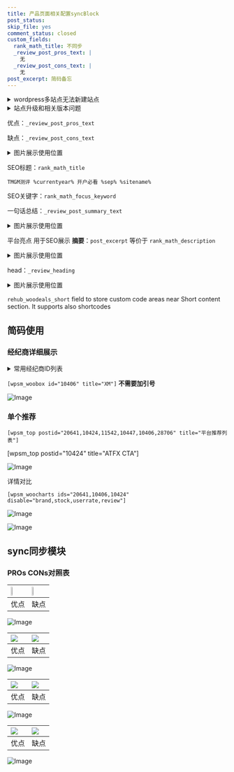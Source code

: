 ```yaml
---
title: 产品页面相关配置syncBlock
post_status: 
skip_file: yes
comment_status: closed
custom_fields:
  rank_math_title: 不同步
  _review_post_pros_text: |
    无
  _review_post_cons_text: |
    无
post_excerpt: 简码备忘
---
```

<details><summary>wordpress多站点无法新建站点</summary>

<li>和报错需要清理cookies一样的原因</li>
<li>wp-config.php里面<code>define( 'SUBDOMAIN_INSTALL', false );//子域名安装</code></li>
<li>新建子站点是用<code>define( 'SUBDOMAIN_INSTALL', true);//子域名安装</code> 完成以后，改成<code>false</code></li>
</details>

<details><summary>站点升级和相关版本问题</summary>

<p>wordpress：5.9.9
woocommerce：7.5.1
出现问题的地方：主题选项里面>><strong>Product layout >>compact style</strong></p>
<p>如何出现没有用过的字段 导致无法保存。先导出配置 然后进行修改，后面再次恢复即可。</p>
<p>出现部分字段无法显示时，需要返回默认布局后，对产品进行保存就好了。</p>
<p></p>
</details>

优点：`_review_post_pros_text`

缺点：`_review_post_cons_text`

<details><summary>图片展示使用位置</summary>

<img src="https://prod-files-secure.s3.us-west-2.amazonaws.com/39ed1227-6d7d-4570-be36-9ccd4a2c4241/f51d3d83-55d4-4bdf-9604-f37ec77ab556/Untitled.png?X-Amz-Algorithm=AWS4-HMAC-SHA256&X-Amz-Content-Sha256=UNSIGNED-PAYLOAD&X-Amz-Credential=ASIAZI2LB466TGS2KZKE%2F20250614%2Fus-west-2%2Fs3%2Faws4_request&X-Amz-Date=20250614T225526Z&X-Amz-Expires=3600&X-Amz-Security-Token=IQoJb3JpZ2luX2VjEE4aCXVzLXdlc3QtMiJHMEUCIEBSEkvl2Rt8hCoeKyoXwPykSYc47A%2Ba7sTJlyqIKUaXAiEA3isEgQvCCU9S84PNpGXR%2B%2B5bcRlTvZEJ6wesdzr0HQkq%2FwMINxAAGgw2Mzc0MjMxODM4MDUiDKjeP17xvFw6uVxSmSrcAzarfDIgncOFpHedmv5NoDIIoWVaWjjaxVyzgOVc%2Fe%2BWc4oXemEekDWAs%2FnlUoENexEZ%2FWEk4%2BOzLP4B4Oe98LLDOzJgZzZoblsjURc%2BTgaNQW%2ByrD%2FJB7Fl743tRSpcJlDRZdUpgY2202GglXiTddDZxSRnavHrKcIO9%2Bhcxxt6cRAdD%2FTTW4SD8q5KsfEa021bzp6mBi6asz07dWclJC8DA75yKZrNuU9vJpmz2z3ajoG%2BKohbNw3%2BCjXggHyo0CTW6uk3m7YQq3KFwMdNZBNMJabMPLO7YXkWPMPDBxNN%2BmsLO6qY%2FQ%2FBldaOwXhfvT3Hzg32m023OVC%2Blq9GdXWTh1ueG7pFoXcD5uHwCWAqDNzCTIyLUwgSBXQFclXMvlyhS6xPrLyd9jU%2FLsZcoWOhSvMBbC8yT5UdvFzQnGDxLdvvn22fEjngqDaIi5KY798PQlg3Ex%2F67WtMSK%2FPLOEpql7x9PSScOe5P7fqKsDKAJCo5HYxfO4373F0mOlY4y%2BLkhR6oXYkhbrP5KDDZ13LGcxXulu67qafqR1BxM1X2uZbbkvEaXq%2F2X87FFJceS31IsPLF2UDn9Nqy46bXaX33EcXU5fxdysQC2xlQ4U6M3hYsS8X68ayrD9WMPnat8IGOqUBTQs6AlXXbcjS1mi7tezlyaa0I2XmPGvjnHDe2tu9COK4ZC8eroL6nzOQ5KjTbHNPrYmN0lYfiQcwjm7MZZfFN%2FJgbHoPcqDmyejwFGXn4oz%2FSOAumeGcyAc%2FDYitq%2F7%2BCcst7c6g3UfqCTvzJzMhViHszFaavDqjBSovOQ517mK5SgPv8%2Bf64vNFGf7CS8%2B2jK90yD9pzbl4Uc%2BF5qqLwjDQNMnc&X-Amz-Signature=a08fae28de7bddaf0f5421018ea6d0d3ef856123015f4ad64f19c3b2cb56c313&X-Amz-SignedHeaders=host&x-amz-checksum-mode=ENABLED&x-id=GetObject" alt="Image">
</details>

SEO标题：`rank_math_title`

`TMGM测评 %currentyear% 开户必看 %sep% %sitename%`

SEO关键字：`rank_math_focus_keyword`

一句话总结：`_review_post_summary_text`

<details><summary>图片展示使用位置</summary>

<img src="https://prod-files-secure.s3.us-west-2.amazonaws.com/39ed1227-6d7d-4570-be36-9ccd4a2c4241/4b96a922-296c-4f4e-8630-d1c870cbce01/Untitled.png?X-Amz-Algorithm=AWS4-HMAC-SHA256&X-Amz-Content-Sha256=UNSIGNED-PAYLOAD&X-Amz-Credential=ASIAZI2LB466QGOHTU2L%2F20250614%2Fus-west-2%2Fs3%2Faws4_request&X-Amz-Date=20250614T225527Z&X-Amz-Expires=3600&X-Amz-Security-Token=IQoJb3JpZ2luX2VjEE4aCXVzLXdlc3QtMiJIMEYCIQC48fUe9SaIg45rEbdt0gGldxk9%2BGeWhSia44cM9VaKWAIhAK%2BDzupNUtiNC6FSQm4mHNH%2Fd%2F7WA7uovn3t3a5OdLpBKv8DCDcQABoMNjM3NDIzMTgzODA1IgwDp5peS4QqmBmrgEUq3APWMkVXcVX569rnRGrAAHbuH8lookNWLezNqu0XNHcsH3Jc%2FNuG0ymw2bvBPRgbLXDO2KTPHkLuNEWFny1ejkYj1nkqb2xeVpOUT2cn8QSHluc8ZFCnmASeNPSaux8te%2BkEESq3LIJVshwt2ziOrWWQcWgO8Q5L0jSaj8BWlOkERcs%2Bh80RFRxiM4sfcjARyhYILbTJok5SteL092Rc1XEcUTFO7wALLyv%2BP5FrfXaaczPrj0HzKRfe5vT%2FkxSpHplf2hKc7Vy65wmpwu3c9J%2BdXD5Whlqfos2qhcvcdYVQ29qDNsV3DeEN1SMWZJjauGvCcl8%2BFyNAluqNgTAU%2B43rsIsW021YPSjEZgIXO9EbI3K2W%2BUU8eHc3%2FBRzJAmVkerqgfs49rSwg9XvFEIZ7wWlwL3%2Fq1Hp1yJztPiY209RWQmGNVNADc9ORNQooECx8kLZqKgzfM6NJZQpfIu3PhKnF135BNL5YPSKTzkv3VQYMau3HkIeDu9Smq6%2BNtePZ4e6HPO0Ggf0qM8yyDEAdS%2BgX7PbKUrg2NdR1qA2K5sg19vsnjDWjiguh%2FL7Il84D1uTiwzElRgeStG72Jm73VYv5PhCuEG%2FnIAb5hC2QCFc52mjfREA566bU8FVDDG2rfCBjqkAeUsrv0kf2xRkxWoy4kCJ4GNHziJ4tV%2BJYbRU0vuhRlxzrkecjfh%2F4qNmQJlr3r%2BCdGlUHkhKTaYvp2axKWI8qtdE4p9AWtTbVbFyiKxJLlPviYm5H5qS5eF1l81x7wDXONP64rVFmhFv59sheImWUuZQkUKemdAJiHI3wUkSF1QG4PnHAPRn6hFqbXJsogenGNIc8Kg64YW%2FYU7qYA0rCWbymvK&X-Amz-Signature=a4e244a6765dc855543c182540332cbcbd5861bac22b4622f70b3760ddc0d539&X-Amz-SignedHeaders=host&x-amz-checksum-mode=ENABLED&x-id=GetObject" alt="Image">
</details>

平台亮点 用于SEO展示 **摘要**：`post_excerpt`  等价于 `rank_math_description`

<details><summary>图片展示使用位置</summary>

<img src="https://prod-files-secure.s3.us-west-2.amazonaws.com/39ed1227-6d7d-4570-be36-9ccd4a2c4241/1ee11f63-b60a-4dfe-a7a7-d58ff23b5d88/Untitled.png?X-Amz-Algorithm=AWS4-HMAC-SHA256&X-Amz-Content-Sha256=UNSIGNED-PAYLOAD&X-Amz-Credential=ASIAZI2LB466WP66L6ME%2F20250614%2Fus-west-2%2Fs3%2Faws4_request&X-Amz-Date=20250614T225527Z&X-Amz-Expires=3600&X-Amz-Security-Token=IQoJb3JpZ2luX2VjEE4aCXVzLXdlc3QtMiJHMEUCIAlewhrs6cZvwa9DHHA6ntK0YylLD33yWwchsNXCMh1EAiEA3qep%2BMn8rK5z6r7k9gdoydFaOoGj2XMzOpnxVp6nVMAq%2FwMINxAAGgw2Mzc0MjMxODM4MDUiDDc6grKf0XTMw7zuCSrcA28oh820RCEHot3EUiWGDmhEVBbhYRudgUrlulcmZ0EgfprskDONY3pohpJLXAg4DnVeErOd5nZYXA4E8jHmLfzYmG%2Bp1CKMUIH3XZCvEjGMR9nb3X92ENQjsjyJverWNXx3txiKORpCcdZASvQRJTtVCTJ6tTIunITe0PG%2BXwBGUuHDSIFhACCLVJiY%2FOhfxJnL4caVlOFdTb7UT73VzRgXz%2BYEyoiDUpAWUFBwjLK62FM7czNIPrd3dY8OfxhABLtntd891LBEPjqVvlpFpRIkkf41u%2BIEnq74GzWSqzjwcsOutX8Ofp5ah38MOmvN0q5duswCJG0hQC7y1WF5%2BireDQllYpa43vw3RUEvfuPQlPkC0VT%2FSqqxSUzei7%2F7XVm0rxQmVg8jiQ%2BzlsA8m2KAgbc4tUGTfkWBXUm001Lixk3uap6QmBFybEVsxKHR9cQ6O7JUWjLpng3ZPhZFQ6vPSPGWR2z8JLIyP4sp4pZ8%2BuGnGX9UiiCMuR59v8lmaStkjGz%2BQmNfAEIWM4bf1BAU%2B4wmTWk%2FKcx3%2F3Dj3PHfuEuRSZT92iSlUa3dXV9lnaGEr5JCxTPZLXwXbg72xiBA%2FeET3CdYBgPn%2FjtKCyj%2Ba2eHUIXO4wqRLmzZMMrat8IGOqUBLykJD%2Bf6Cl8PHMUotJSfoVQpE3c0zPd5ivei030xbrcg%2BVot8zuMYAGLMZrcch3x2T3GVTTUGu7qankhrfUCmuYxyZQtdJSwDeJJWJL1GsZkw8gSifYBn7TUOndp2F09J0fFnceG%2FFM0oTThiR3%2FGRwToTpuvAaS7TuQHXWsGPlx5D2qorBWqWEoH2YYoRM3vZSBd9hnrOzirgHv7JGoVxyZDNB0&X-Amz-Signature=e2f0411b1257b8f805bf78eb7a263cab0a048a043fdb3ee39047ae53173f7496&X-Amz-SignedHeaders=host&x-amz-checksum-mode=ENABLED&x-id=GetObject" alt="Image">
<img src="https://prod-files-secure.s3.us-west-2.amazonaws.com/39ed1227-6d7d-4570-be36-9ccd4a2c4241/ad4118b5-78d8-4fbe-801e-3b29b5d99c01/Untitled.png?X-Amz-Algorithm=AWS4-HMAC-SHA256&X-Amz-Content-Sha256=UNSIGNED-PAYLOAD&X-Amz-Credential=ASIAZI2LB466WP66L6ME%2F20250614%2Fus-west-2%2Fs3%2Faws4_request&X-Amz-Date=20250614T225527Z&X-Amz-Expires=3600&X-Amz-Security-Token=IQoJb3JpZ2luX2VjEE4aCXVzLXdlc3QtMiJHMEUCIAlewhrs6cZvwa9DHHA6ntK0YylLD33yWwchsNXCMh1EAiEA3qep%2BMn8rK5z6r7k9gdoydFaOoGj2XMzOpnxVp6nVMAq%2FwMINxAAGgw2Mzc0MjMxODM4MDUiDDc6grKf0XTMw7zuCSrcA28oh820RCEHot3EUiWGDmhEVBbhYRudgUrlulcmZ0EgfprskDONY3pohpJLXAg4DnVeErOd5nZYXA4E8jHmLfzYmG%2Bp1CKMUIH3XZCvEjGMR9nb3X92ENQjsjyJverWNXx3txiKORpCcdZASvQRJTtVCTJ6tTIunITe0PG%2BXwBGUuHDSIFhACCLVJiY%2FOhfxJnL4caVlOFdTb7UT73VzRgXz%2BYEyoiDUpAWUFBwjLK62FM7czNIPrd3dY8OfxhABLtntd891LBEPjqVvlpFpRIkkf41u%2BIEnq74GzWSqzjwcsOutX8Ofp5ah38MOmvN0q5duswCJG0hQC7y1WF5%2BireDQllYpa43vw3RUEvfuPQlPkC0VT%2FSqqxSUzei7%2F7XVm0rxQmVg8jiQ%2BzlsA8m2KAgbc4tUGTfkWBXUm001Lixk3uap6QmBFybEVsxKHR9cQ6O7JUWjLpng3ZPhZFQ6vPSPGWR2z8JLIyP4sp4pZ8%2BuGnGX9UiiCMuR59v8lmaStkjGz%2BQmNfAEIWM4bf1BAU%2B4wmTWk%2FKcx3%2F3Dj3PHfuEuRSZT92iSlUa3dXV9lnaGEr5JCxTPZLXwXbg72xiBA%2FeET3CdYBgPn%2FjtKCyj%2Ba2eHUIXO4wqRLmzZMMrat8IGOqUBLykJD%2Bf6Cl8PHMUotJSfoVQpE3c0zPd5ivei030xbrcg%2BVot8zuMYAGLMZrcch3x2T3GVTTUGu7qankhrfUCmuYxyZQtdJSwDeJJWJL1GsZkw8gSifYBn7TUOndp2F09J0fFnceG%2FFM0oTThiR3%2FGRwToTpuvAaS7TuQHXWsGPlx5D2qorBWqWEoH2YYoRM3vZSBd9hnrOzirgHv7JGoVxyZDNB0&X-Amz-Signature=f66bbc9af2e94bfdd66927fd9790a3f01e927ee5a469f707cda794018f53d737&X-Amz-SignedHeaders=host&x-amz-checksum-mode=ENABLED&x-id=GetObject" alt="Image">
<img src="https://prod-files-secure.s3.us-west-2.amazonaws.com/39ed1227-6d7d-4570-be36-9ccd4a2c4241/a38cf7c9-a79c-4b64-9e94-13589fe0758b/Untitled.png?X-Amz-Algorithm=AWS4-HMAC-SHA256&X-Amz-Content-Sha256=UNSIGNED-PAYLOAD&X-Amz-Credential=ASIAZI2LB466WP66L6ME%2F20250614%2Fus-west-2%2Fs3%2Faws4_request&X-Amz-Date=20250614T225527Z&X-Amz-Expires=3600&X-Amz-Security-Token=IQoJb3JpZ2luX2VjEE4aCXVzLXdlc3QtMiJHMEUCIAlewhrs6cZvwa9DHHA6ntK0YylLD33yWwchsNXCMh1EAiEA3qep%2BMn8rK5z6r7k9gdoydFaOoGj2XMzOpnxVp6nVMAq%2FwMINxAAGgw2Mzc0MjMxODM4MDUiDDc6grKf0XTMw7zuCSrcA28oh820RCEHot3EUiWGDmhEVBbhYRudgUrlulcmZ0EgfprskDONY3pohpJLXAg4DnVeErOd5nZYXA4E8jHmLfzYmG%2Bp1CKMUIH3XZCvEjGMR9nb3X92ENQjsjyJverWNXx3txiKORpCcdZASvQRJTtVCTJ6tTIunITe0PG%2BXwBGUuHDSIFhACCLVJiY%2FOhfxJnL4caVlOFdTb7UT73VzRgXz%2BYEyoiDUpAWUFBwjLK62FM7czNIPrd3dY8OfxhABLtntd891LBEPjqVvlpFpRIkkf41u%2BIEnq74GzWSqzjwcsOutX8Ofp5ah38MOmvN0q5duswCJG0hQC7y1WF5%2BireDQllYpa43vw3RUEvfuPQlPkC0VT%2FSqqxSUzei7%2F7XVm0rxQmVg8jiQ%2BzlsA8m2KAgbc4tUGTfkWBXUm001Lixk3uap6QmBFybEVsxKHR9cQ6O7JUWjLpng3ZPhZFQ6vPSPGWR2z8JLIyP4sp4pZ8%2BuGnGX9UiiCMuR59v8lmaStkjGz%2BQmNfAEIWM4bf1BAU%2B4wmTWk%2FKcx3%2F3Dj3PHfuEuRSZT92iSlUa3dXV9lnaGEr5JCxTPZLXwXbg72xiBA%2FeET3CdYBgPn%2FjtKCyj%2Ba2eHUIXO4wqRLmzZMMrat8IGOqUBLykJD%2Bf6Cl8PHMUotJSfoVQpE3c0zPd5ivei030xbrcg%2BVot8zuMYAGLMZrcch3x2T3GVTTUGu7qankhrfUCmuYxyZQtdJSwDeJJWJL1GsZkw8gSifYBn7TUOndp2F09J0fFnceG%2FFM0oTThiR3%2FGRwToTpuvAaS7TuQHXWsGPlx5D2qorBWqWEoH2YYoRM3vZSBd9hnrOzirgHv7JGoVxyZDNB0&X-Amz-Signature=3620a01472df6e1dcffcae558ef79e0488758e692bd2a84b62464edbc533b3da&X-Amz-SignedHeaders=host&x-amz-checksum-mode=ENABLED&x-id=GetObject" alt="Image">
<img src="https://prod-files-secure.s3.us-west-2.amazonaws.com/39ed1227-6d7d-4570-be36-9ccd4a2c4241/7da6fc1e-d2ac-42ae-8c75-cb5749aa18f6/Untitled.png?X-Amz-Algorithm=AWS4-HMAC-SHA256&X-Amz-Content-Sha256=UNSIGNED-PAYLOAD&X-Amz-Credential=ASIAZI2LB466WP66L6ME%2F20250614%2Fus-west-2%2Fs3%2Faws4_request&X-Amz-Date=20250614T225527Z&X-Amz-Expires=3600&X-Amz-Security-Token=IQoJb3JpZ2luX2VjEE4aCXVzLXdlc3QtMiJHMEUCIAlewhrs6cZvwa9DHHA6ntK0YylLD33yWwchsNXCMh1EAiEA3qep%2BMn8rK5z6r7k9gdoydFaOoGj2XMzOpnxVp6nVMAq%2FwMINxAAGgw2Mzc0MjMxODM4MDUiDDc6grKf0XTMw7zuCSrcA28oh820RCEHot3EUiWGDmhEVBbhYRudgUrlulcmZ0EgfprskDONY3pohpJLXAg4DnVeErOd5nZYXA4E8jHmLfzYmG%2Bp1CKMUIH3XZCvEjGMR9nb3X92ENQjsjyJverWNXx3txiKORpCcdZASvQRJTtVCTJ6tTIunITe0PG%2BXwBGUuHDSIFhACCLVJiY%2FOhfxJnL4caVlOFdTb7UT73VzRgXz%2BYEyoiDUpAWUFBwjLK62FM7czNIPrd3dY8OfxhABLtntd891LBEPjqVvlpFpRIkkf41u%2BIEnq74GzWSqzjwcsOutX8Ofp5ah38MOmvN0q5duswCJG0hQC7y1WF5%2BireDQllYpa43vw3RUEvfuPQlPkC0VT%2FSqqxSUzei7%2F7XVm0rxQmVg8jiQ%2BzlsA8m2KAgbc4tUGTfkWBXUm001Lixk3uap6QmBFybEVsxKHR9cQ6O7JUWjLpng3ZPhZFQ6vPSPGWR2z8JLIyP4sp4pZ8%2BuGnGX9UiiCMuR59v8lmaStkjGz%2BQmNfAEIWM4bf1BAU%2B4wmTWk%2FKcx3%2F3Dj3PHfuEuRSZT92iSlUa3dXV9lnaGEr5JCxTPZLXwXbg72xiBA%2FeET3CdYBgPn%2FjtKCyj%2Ba2eHUIXO4wqRLmzZMMrat8IGOqUBLykJD%2Bf6Cl8PHMUotJSfoVQpE3c0zPd5ivei030xbrcg%2BVot8zuMYAGLMZrcch3x2T3GVTTUGu7qankhrfUCmuYxyZQtdJSwDeJJWJL1GsZkw8gSifYBn7TUOndp2F09J0fFnceG%2FFM0oTThiR3%2FGRwToTpuvAaS7TuQHXWsGPlx5D2qorBWqWEoH2YYoRM3vZSBd9hnrOzirgHv7JGoVxyZDNB0&X-Amz-Signature=b2350e1258f8051d7b8b4790ecf011df12df90fdb974ac8881a02979d3c5e5f7&X-Amz-SignedHeaders=host&x-amz-checksum-mode=ENABLED&x-id=GetObject" alt="Image">
<img src="https://prod-files-secure.s3.us-west-2.amazonaws.com/39ed1227-6d7d-4570-be36-9ccd4a2c4241/7e97f40a-eaee-47f5-b2f9-475f96808fa7/Untitled.png?X-Amz-Algorithm=AWS4-HMAC-SHA256&X-Amz-Content-Sha256=UNSIGNED-PAYLOAD&X-Amz-Credential=ASIAZI2LB466WP66L6ME%2F20250614%2Fus-west-2%2Fs3%2Faws4_request&X-Amz-Date=20250614T225527Z&X-Amz-Expires=3600&X-Amz-Security-Token=IQoJb3JpZ2luX2VjEE4aCXVzLXdlc3QtMiJHMEUCIAlewhrs6cZvwa9DHHA6ntK0YylLD33yWwchsNXCMh1EAiEA3qep%2BMn8rK5z6r7k9gdoydFaOoGj2XMzOpnxVp6nVMAq%2FwMINxAAGgw2Mzc0MjMxODM4MDUiDDc6grKf0XTMw7zuCSrcA28oh820RCEHot3EUiWGDmhEVBbhYRudgUrlulcmZ0EgfprskDONY3pohpJLXAg4DnVeErOd5nZYXA4E8jHmLfzYmG%2Bp1CKMUIH3XZCvEjGMR9nb3X92ENQjsjyJverWNXx3txiKORpCcdZASvQRJTtVCTJ6tTIunITe0PG%2BXwBGUuHDSIFhACCLVJiY%2FOhfxJnL4caVlOFdTb7UT73VzRgXz%2BYEyoiDUpAWUFBwjLK62FM7czNIPrd3dY8OfxhABLtntd891LBEPjqVvlpFpRIkkf41u%2BIEnq74GzWSqzjwcsOutX8Ofp5ah38MOmvN0q5duswCJG0hQC7y1WF5%2BireDQllYpa43vw3RUEvfuPQlPkC0VT%2FSqqxSUzei7%2F7XVm0rxQmVg8jiQ%2BzlsA8m2KAgbc4tUGTfkWBXUm001Lixk3uap6QmBFybEVsxKHR9cQ6O7JUWjLpng3ZPhZFQ6vPSPGWR2z8JLIyP4sp4pZ8%2BuGnGX9UiiCMuR59v8lmaStkjGz%2BQmNfAEIWM4bf1BAU%2B4wmTWk%2FKcx3%2F3Dj3PHfuEuRSZT92iSlUa3dXV9lnaGEr5JCxTPZLXwXbg72xiBA%2FeET3CdYBgPn%2FjtKCyj%2Ba2eHUIXO4wqRLmzZMMrat8IGOqUBLykJD%2Bf6Cl8PHMUotJSfoVQpE3c0zPd5ivei030xbrcg%2BVot8zuMYAGLMZrcch3x2T3GVTTUGu7qankhrfUCmuYxyZQtdJSwDeJJWJL1GsZkw8gSifYBn7TUOndp2F09J0fFnceG%2FFM0oTThiR3%2FGRwToTpuvAaS7TuQHXWsGPlx5D2qorBWqWEoH2YYoRM3vZSBd9hnrOzirgHv7JGoVxyZDNB0&X-Amz-Signature=95f1cdfc5eaec8be55073e7fa6c0b981f55e9e891d6ede2fcfae4b763b07423f&X-Amz-SignedHeaders=host&x-amz-checksum-mode=ENABLED&x-id=GetObject" alt="Image">
</details>

head：`_review_heading`

<details><summary>图片展示使用位置</summary>

<img src="https://prod-files-secure.s3.us-west-2.amazonaws.com/39ed1227-6d7d-4570-be36-9ccd4a2c4241/3a4650ad-9887-415c-889a-edd51fa54f27/Untitled.png?X-Amz-Algorithm=AWS4-HMAC-SHA256&X-Amz-Content-Sha256=UNSIGNED-PAYLOAD&X-Amz-Credential=ASIAZI2LB466QPBUBVNP%2F20250614%2Fus-west-2%2Fs3%2Faws4_request&X-Amz-Date=20250614T225528Z&X-Amz-Expires=3600&X-Amz-Security-Token=IQoJb3JpZ2luX2VjEE4aCXVzLXdlc3QtMiJIMEYCIQD67Mfh2WP%2B0RBe%2FCuuYyzj8sfiJckE6Z%2B%2B0uUqJOIfXQIhAIucO7eHSMzFUKK3svou5iamb2InOSZz%2Bd2CodyILzOnKv8DCDcQABoMNjM3NDIzMTgzODA1IgyrbSahpf2aSuiNolYq3ANTWyC4h%2B%2BPzqlr9%2Fd8vdvCMw3LPi%2Fi2GJ%2Bd0UGp3y03USvRDuPbHhCkJZIJkJsxF%2BTvpu5Lo85FjIRwrPM0mEUDOWj4qzDaGQdng6BfsvjgD1tBYSYGz1sgcsLySG%2Bty6tTamyTjjOqVaK4V9qxvfWQ9oeDhTUbaCNhgqBhnkU3sojo8ZLL9ns8kUj%2B0c2pBjcCPWsX3wDkV41N1ZkKP6Donm9IYs1QafQ30Ull6bHjMzwzFjEcYD0fcWWU5pHMizi2VB0yBHgtW1okrBWnl8obJocGowQaBXXSh3AqoBvPB9y0yWE4t5gZ9sfKhWmAwiItQzEeFklkM0yoN7abDmO%2BFLww7qTkaRY72WW3rhY9dGYFIzMLhcbml12ussur6%2B2mIpqc6wORsypw3xF4Q0wiQVVkdHWhb8F233uGC2GE8tnHYEOleqZpMrfcksI5M%2Baa%2FiiYFN348r7bBtoZ9hp26sA1vHRiENFATxqTZTDoqQkJmpFzCuUZWkO6bJXhYXsbK3eHHb0E9YLunl7HA3C0ltwM2b7eLmy%2BUuAeMG8kXHWY4HSn4LIHbECMEnc4N0qksnbsp0WTddCUGC56OIajAqMUJIpGSlplHs55i%2FhFpzgLHQ6wknU80oibjDB2rfCBjqkASRkSLS1S73n3%2BoFSjJ1oR%2FaE8MnJec%2FqqFwBXBdxUvPAN5rNMRsB1eYKQdxXx%2Bz%2BI01lcxFc%2FiuUSxrRp%2BUYuj0jnaeiPTs0OnsF7pBWDEThWGfFq7%2Fugg9XogmqhZGgoIBQrAABfI5AjTJ5%2FrYYjNc%2Bgq%2FArgv%2Bn7xnkVvs9ujZrgdobwgXR48V7fhtSaePgsxK1s0Un3%2B0Mt4dn82QgFP7uyZ&X-Amz-Signature=71637429c55b20cc5326f0432c5c54eeda3dc1ac553fcb66676effa977434ab6&X-Amz-SignedHeaders=host&x-amz-checksum-mode=ENABLED&x-id=GetObject" alt="Image">
</details>

`rehub_woodeals_short`	field to store custom code areas near Short content section. It supports also shortcodes



## 简码使用

### 经纪商详细展示

<details><summary>常用经纪商ID列表</summary>

<pre><code class="php">嘉盛 ===> 20641  [wpsm_woobox id="20641" title="嘉盛"]
易信easymarkets ===> 11542  [wpsm_woobox id="11542" title="易信easymarkets"]
ATFX外汇 ===> 10424  [wpsm_woobox id="10424" title="ATFX"]
XM ===> 10406  [wpsm_woobox id="10406" title="XM"]
TMGM ===> 29622  [wpsm_woobox id="29622" title="TMGM"]
HYCM ===> 10447  [wpsm_woobox id="10447" title="HYCM"]
fpmarkets澳福外汇 ===> 20639  [wpsm_woobox id="20639" title="fpmarkets澳福外汇"]</code></pre>
</details>

`[wpsm_woobox id="10406" title="XM"]` **不需要加引号**

![Image](https://prod-files-secure.s3.us-west-2.amazonaws.com/39ed1227-6d7d-4570-be36-9ccd4a2c4241/4f898f9d-0fa7-4e43-acd3-ac6bc7be575a/Untitled.png?X-Amz-Algorithm=AWS4-HMAC-SHA256&X-Amz-Content-Sha256=UNSIGNED-PAYLOAD&X-Amz-Credential=ASIAZI2LB466R6LSYTPD%2F20250614%2Fus-west-2%2Fs3%2Faws4_request&X-Amz-Date=20250614T225521Z&X-Amz-Expires=3600&X-Amz-Security-Token=IQoJb3JpZ2luX2VjEE4aCXVzLXdlc3QtMiJHMEUCIQCdurGAKg%2Fzo2fb5NCgyOzBNHMszRIJAlx5zUciufDD6QIgF3LFTvzf2fiTZ3MKBUDKn3%2BgKpYX2B0fpFegX%2BNR0MIq%2FwMINxAAGgw2Mzc0MjMxODM4MDUiDPiqFt50rf1hBZYp%2FSrcA6B7RObyaM0AuPuDA3qJ6VVOpp5vtByditjZ0X1MuU5ABV%2F%2BYMKS0f%2FWWyQTA%2FVTxydCJwnhG4FVhLtxbupfMNtQjIJptO2oced9OyMNmpH1%2F4OmBnbAZ1fym%2BrrRNWSYs%2FXixCkq5hp2Y%2BdFTbDPISGCTxbpDpZXjsDDbNJb3mm1Vuh%2Bpa8L4S%2B3xofTN6eISxGNbmM7ybpaDVXyjH3HYomG4Lz699s83eygKjtE%2FK1hjphULQ9dMSUY0YJB62TBBHJZEHeQkbaPUuIFPidD7EUA9F%2BSVk%2F0KA5EFGdLYk4Cwl6W%2BgfGNiUz8ukO5QXs8Pfr0nK4slUS2ZDNtOwNNPCLaWrVx3eW%2BEe%2F4MztlXvTkcRO%2Bgp6D%2F6CrxiE0zeMFIh%2BYdKJhpbgA1hrHFAlnQOes39DrE3lQbnaggECf3NEDJxwSDWW9xYPT70EaQmo5Kl8mrA2zz97l59HjEvYx4vxehJ1sGqHUK4B2PMH%2FR1KUD%2BIeqjh0vBv7ERKevdWOvSMhNS6bYUBBUmoyHtCRFT3oHHCMebXCRq2g1gaeEUU%2BkE8Jj4ERUShBfNom9BR%2BBTYbdmBN8yPawf3Gk7v5kh1ICXC%2FdeGbNyUEJMr8EtWwf12Jmocr5jnLemMPXat8IGOqUBbzmbuOYrSr4QO6k21cJEYrT5JP3HfBJ7X5HY3nAlcsmCCUqz1Q06vS9tsU4LQ8Qmyfs66LtBAddbFTeMLkl6WVLsu3louqVjpGhmU2E9jXvCngnwpV3IbNGL%2FOD7fvcn3%2BgtoesYL%2BLqVf78cPMJgeE6S3VRSDNTPk0I2UTxRT1j9dCGcRtPwZaDaUGLlZ7TxGYmTRHlyRqtL6ImkVnsudB7vnAT&X-Amz-Signature=258b2fe0270766b39aedf379ea6dbc6daabc95e75a6d9a249251ff3a10ccda90&X-Amz-SignedHeaders=host&x-amz-checksum-mode=ENABLED&x-id=GetObject)

### 单个推荐
`[wpsm_top postid="20641,10424,11542,10447,10406,28706" title="平台推荐列表"]`

[wpsm_top postid="10424" title="ATFX CTA"]

![Image](https://prod-files-secure.s3.us-west-2.amazonaws.com/39ed1227-6d7d-4570-be36-9ccd4a2c4241/5ac620dc-51a8-48b6-b55d-91f47299193c/Untitled.png?X-Amz-Algorithm=AWS4-HMAC-SHA256&X-Amz-Content-Sha256=UNSIGNED-PAYLOAD&X-Amz-Credential=ASIAZI2LB466R6LSYTPD%2F20250614%2Fus-west-2%2Fs3%2Faws4_request&X-Amz-Date=20250614T225521Z&X-Amz-Expires=3600&X-Amz-Security-Token=IQoJb3JpZ2luX2VjEE4aCXVzLXdlc3QtMiJHMEUCIQCdurGAKg%2Fzo2fb5NCgyOzBNHMszRIJAlx5zUciufDD6QIgF3LFTvzf2fiTZ3MKBUDKn3%2BgKpYX2B0fpFegX%2BNR0MIq%2FwMINxAAGgw2Mzc0MjMxODM4MDUiDPiqFt50rf1hBZYp%2FSrcA6B7RObyaM0AuPuDA3qJ6VVOpp5vtByditjZ0X1MuU5ABV%2F%2BYMKS0f%2FWWyQTA%2FVTxydCJwnhG4FVhLtxbupfMNtQjIJptO2oced9OyMNmpH1%2F4OmBnbAZ1fym%2BrrRNWSYs%2FXixCkq5hp2Y%2BdFTbDPISGCTxbpDpZXjsDDbNJb3mm1Vuh%2Bpa8L4S%2B3xofTN6eISxGNbmM7ybpaDVXyjH3HYomG4Lz699s83eygKjtE%2FK1hjphULQ9dMSUY0YJB62TBBHJZEHeQkbaPUuIFPidD7EUA9F%2BSVk%2F0KA5EFGdLYk4Cwl6W%2BgfGNiUz8ukO5QXs8Pfr0nK4slUS2ZDNtOwNNPCLaWrVx3eW%2BEe%2F4MztlXvTkcRO%2Bgp6D%2F6CrxiE0zeMFIh%2BYdKJhpbgA1hrHFAlnQOes39DrE3lQbnaggECf3NEDJxwSDWW9xYPT70EaQmo5Kl8mrA2zz97l59HjEvYx4vxehJ1sGqHUK4B2PMH%2FR1KUD%2BIeqjh0vBv7ERKevdWOvSMhNS6bYUBBUmoyHtCRFT3oHHCMebXCRq2g1gaeEUU%2BkE8Jj4ERUShBfNom9BR%2BBTYbdmBN8yPawf3Gk7v5kh1ICXC%2FdeGbNyUEJMr8EtWwf12Jmocr5jnLemMPXat8IGOqUBbzmbuOYrSr4QO6k21cJEYrT5JP3HfBJ7X5HY3nAlcsmCCUqz1Q06vS9tsU4LQ8Qmyfs66LtBAddbFTeMLkl6WVLsu3louqVjpGhmU2E9jXvCngnwpV3IbNGL%2FOD7fvcn3%2BgtoesYL%2BLqVf78cPMJgeE6S3VRSDNTPk0I2UTxRT1j9dCGcRtPwZaDaUGLlZ7TxGYmTRHlyRqtL6ImkVnsudB7vnAT&X-Amz-Signature=463e80f9617e083be57fb19c7afb1f6be6cab409f6f0d9bb117813d180c6c54d&X-Amz-SignedHeaders=host&x-amz-checksum-mode=ENABLED&x-id=GetObject)

详情对比

`[wpsm_woocharts ids="20641,10406,10424" disable="brand,stock,userrate,review"]`

![Image](https://prod-files-secure.s3.us-west-2.amazonaws.com/39ed1227-6d7d-4570-be36-9ccd4a2c4241/bf3ba45f-b9f3-4295-8aef-b4a495fd25f4/Untitled.png?X-Amz-Algorithm=AWS4-HMAC-SHA256&X-Amz-Content-Sha256=UNSIGNED-PAYLOAD&X-Amz-Credential=ASIAZI2LB466R6LSYTPD%2F20250614%2Fus-west-2%2Fs3%2Faws4_request&X-Amz-Date=20250614T225521Z&X-Amz-Expires=3600&X-Amz-Security-Token=IQoJb3JpZ2luX2VjEE4aCXVzLXdlc3QtMiJHMEUCIQCdurGAKg%2Fzo2fb5NCgyOzBNHMszRIJAlx5zUciufDD6QIgF3LFTvzf2fiTZ3MKBUDKn3%2BgKpYX2B0fpFegX%2BNR0MIq%2FwMINxAAGgw2Mzc0MjMxODM4MDUiDPiqFt50rf1hBZYp%2FSrcA6B7RObyaM0AuPuDA3qJ6VVOpp5vtByditjZ0X1MuU5ABV%2F%2BYMKS0f%2FWWyQTA%2FVTxydCJwnhG4FVhLtxbupfMNtQjIJptO2oced9OyMNmpH1%2F4OmBnbAZ1fym%2BrrRNWSYs%2FXixCkq5hp2Y%2BdFTbDPISGCTxbpDpZXjsDDbNJb3mm1Vuh%2Bpa8L4S%2B3xofTN6eISxGNbmM7ybpaDVXyjH3HYomG4Lz699s83eygKjtE%2FK1hjphULQ9dMSUY0YJB62TBBHJZEHeQkbaPUuIFPidD7EUA9F%2BSVk%2F0KA5EFGdLYk4Cwl6W%2BgfGNiUz8ukO5QXs8Pfr0nK4slUS2ZDNtOwNNPCLaWrVx3eW%2BEe%2F4MztlXvTkcRO%2Bgp6D%2F6CrxiE0zeMFIh%2BYdKJhpbgA1hrHFAlnQOes39DrE3lQbnaggECf3NEDJxwSDWW9xYPT70EaQmo5Kl8mrA2zz97l59HjEvYx4vxehJ1sGqHUK4B2PMH%2FR1KUD%2BIeqjh0vBv7ERKevdWOvSMhNS6bYUBBUmoyHtCRFT3oHHCMebXCRq2g1gaeEUU%2BkE8Jj4ERUShBfNom9BR%2BBTYbdmBN8yPawf3Gk7v5kh1ICXC%2FdeGbNyUEJMr8EtWwf12Jmocr5jnLemMPXat8IGOqUBbzmbuOYrSr4QO6k21cJEYrT5JP3HfBJ7X5HY3nAlcsmCCUqz1Q06vS9tsU4LQ8Qmyfs66LtBAddbFTeMLkl6WVLsu3louqVjpGhmU2E9jXvCngnwpV3IbNGL%2FOD7fvcn3%2BgtoesYL%2BLqVf78cPMJgeE6S3VRSDNTPk0I2UTxRT1j9dCGcRtPwZaDaUGLlZ7TxGYmTRHlyRqtL6ImkVnsudB7vnAT&X-Amz-Signature=1a3d7bcfedafc751b195115355c51aa0974bc993fc75eea13d8f9a18d6d9376b&X-Amz-SignedHeaders=host&x-amz-checksum-mode=ENABLED&x-id=GetObject)

![Image](https://prod-files-secure.s3.us-west-2.amazonaws.com/39ed1227-6d7d-4570-be36-9ccd4a2c4241/30bc56ef-f383-4b48-9768-2ebc9e436ec0/Untitled.png?X-Amz-Algorithm=AWS4-HMAC-SHA256&X-Amz-Content-Sha256=UNSIGNED-PAYLOAD&X-Amz-Credential=ASIAZI2LB466R6LSYTPD%2F20250614%2Fus-west-2%2Fs3%2Faws4_request&X-Amz-Date=20250614T225521Z&X-Amz-Expires=3600&X-Amz-Security-Token=IQoJb3JpZ2luX2VjEE4aCXVzLXdlc3QtMiJHMEUCIQCdurGAKg%2Fzo2fb5NCgyOzBNHMszRIJAlx5zUciufDD6QIgF3LFTvzf2fiTZ3MKBUDKn3%2BgKpYX2B0fpFegX%2BNR0MIq%2FwMINxAAGgw2Mzc0MjMxODM4MDUiDPiqFt50rf1hBZYp%2FSrcA6B7RObyaM0AuPuDA3qJ6VVOpp5vtByditjZ0X1MuU5ABV%2F%2BYMKS0f%2FWWyQTA%2FVTxydCJwnhG4FVhLtxbupfMNtQjIJptO2oced9OyMNmpH1%2F4OmBnbAZ1fym%2BrrRNWSYs%2FXixCkq5hp2Y%2BdFTbDPISGCTxbpDpZXjsDDbNJb3mm1Vuh%2Bpa8L4S%2B3xofTN6eISxGNbmM7ybpaDVXyjH3HYomG4Lz699s83eygKjtE%2FK1hjphULQ9dMSUY0YJB62TBBHJZEHeQkbaPUuIFPidD7EUA9F%2BSVk%2F0KA5EFGdLYk4Cwl6W%2BgfGNiUz8ukO5QXs8Pfr0nK4slUS2ZDNtOwNNPCLaWrVx3eW%2BEe%2F4MztlXvTkcRO%2Bgp6D%2F6CrxiE0zeMFIh%2BYdKJhpbgA1hrHFAlnQOes39DrE3lQbnaggECf3NEDJxwSDWW9xYPT70EaQmo5Kl8mrA2zz97l59HjEvYx4vxehJ1sGqHUK4B2PMH%2FR1KUD%2BIeqjh0vBv7ERKevdWOvSMhNS6bYUBBUmoyHtCRFT3oHHCMebXCRq2g1gaeEUU%2BkE8Jj4ERUShBfNom9BR%2BBTYbdmBN8yPawf3Gk7v5kh1ICXC%2FdeGbNyUEJMr8EtWwf12Jmocr5jnLemMPXat8IGOqUBbzmbuOYrSr4QO6k21cJEYrT5JP3HfBJ7X5HY3nAlcsmCCUqz1Q06vS9tsU4LQ8Qmyfs66LtBAddbFTeMLkl6WVLsu3louqVjpGhmU2E9jXvCngnwpV3IbNGL%2FOD7fvcn3%2BgtoesYL%2BLqVf78cPMJgeE6S3VRSDNTPk0I2UTxRT1j9dCGcRtPwZaDaUGLlZ7TxGYmTRHlyRqtL6ImkVnsudB7vnAT&X-Amz-Signature=3f4fc166873cc80c57f0a7a1e5522e9fc1d3a101ca30499e082af5a05d2a03fb&X-Amz-SignedHeaders=host&x-amz-checksum-mode=ENABLED&x-id=GetObject)

## sync同步模块

### PROs CONs对照表

| <img src="https://cdn.ifttt.fun/gh/jarlin8/OSS@main/icons/customize/pros.svg" height="auto" width="37.3%"> | <img src="https://cdn.ifttt.fun/gh/jarlin8/OSS@main/icons/customize/cons.svg" height="auto" width="28.8%"> |
| :--- | :--- |
| 优点 | 缺点 |

![Image](https://prod-files-secure.s3.us-west-2.amazonaws.com/39ed1227-6d7d-4570-be36-9ccd4a2c4241/8742b755-dfb5-4004-9a5f-d6e561664bd8/Untitled.png?X-Amz-Algorithm=AWS4-HMAC-SHA256&X-Amz-Content-Sha256=UNSIGNED-PAYLOAD&X-Amz-Credential=ASIAZI2LB466R6LSYTPD%2F20250614%2Fus-west-2%2Fs3%2Faws4_request&X-Amz-Date=20250614T225521Z&X-Amz-Expires=3600&X-Amz-Security-Token=IQoJb3JpZ2luX2VjEE4aCXVzLXdlc3QtMiJHMEUCIQCdurGAKg%2Fzo2fb5NCgyOzBNHMszRIJAlx5zUciufDD6QIgF3LFTvzf2fiTZ3MKBUDKn3%2BgKpYX2B0fpFegX%2BNR0MIq%2FwMINxAAGgw2Mzc0MjMxODM4MDUiDPiqFt50rf1hBZYp%2FSrcA6B7RObyaM0AuPuDA3qJ6VVOpp5vtByditjZ0X1MuU5ABV%2F%2BYMKS0f%2FWWyQTA%2FVTxydCJwnhG4FVhLtxbupfMNtQjIJptO2oced9OyMNmpH1%2F4OmBnbAZ1fym%2BrrRNWSYs%2FXixCkq5hp2Y%2BdFTbDPISGCTxbpDpZXjsDDbNJb3mm1Vuh%2Bpa8L4S%2B3xofTN6eISxGNbmM7ybpaDVXyjH3HYomG4Lz699s83eygKjtE%2FK1hjphULQ9dMSUY0YJB62TBBHJZEHeQkbaPUuIFPidD7EUA9F%2BSVk%2F0KA5EFGdLYk4Cwl6W%2BgfGNiUz8ukO5QXs8Pfr0nK4slUS2ZDNtOwNNPCLaWrVx3eW%2BEe%2F4MztlXvTkcRO%2Bgp6D%2F6CrxiE0zeMFIh%2BYdKJhpbgA1hrHFAlnQOes39DrE3lQbnaggECf3NEDJxwSDWW9xYPT70EaQmo5Kl8mrA2zz97l59HjEvYx4vxehJ1sGqHUK4B2PMH%2FR1KUD%2BIeqjh0vBv7ERKevdWOvSMhNS6bYUBBUmoyHtCRFT3oHHCMebXCRq2g1gaeEUU%2BkE8Jj4ERUShBfNom9BR%2BBTYbdmBN8yPawf3Gk7v5kh1ICXC%2FdeGbNyUEJMr8EtWwf12Jmocr5jnLemMPXat8IGOqUBbzmbuOYrSr4QO6k21cJEYrT5JP3HfBJ7X5HY3nAlcsmCCUqz1Q06vS9tsU4LQ8Qmyfs66LtBAddbFTeMLkl6WVLsu3louqVjpGhmU2E9jXvCngnwpV3IbNGL%2FOD7fvcn3%2BgtoesYL%2BLqVf78cPMJgeE6S3VRSDNTPk0I2UTxRT1j9dCGcRtPwZaDaUGLlZ7TxGYmTRHlyRqtL6ImkVnsudB7vnAT&X-Amz-Signature=c6cb5ebdc1da6e81fa21dc94b508dacd3005a75ae584a3aa129e69ad0a5d30b8&X-Amz-SignedHeaders=host&x-amz-checksum-mode=ENABLED&x-id=GetObject)

| <img src="https://cdn.ifttt.fun/gh/jarlin8/OSS@main/icons/customize/pros1.svg" height="auto"> | <img src="https://cdn.ifttt.fun/gh/jarlin8/OSS@main/icons/customize/cons1.svg" height="auto"> |
| :--- | :--- |
| 优点 | 缺点 |

![Image](https://prod-files-secure.s3.us-west-2.amazonaws.com/39ed1227-6d7d-4570-be36-9ccd4a2c4241/806358f8-c9c4-4e17-bb35-c6c76a5397a5/Untitled.png?X-Amz-Algorithm=AWS4-HMAC-SHA256&X-Amz-Content-Sha256=UNSIGNED-PAYLOAD&X-Amz-Credential=ASIAZI2LB466R6LSYTPD%2F20250614%2Fus-west-2%2Fs3%2Faws4_request&X-Amz-Date=20250614T225521Z&X-Amz-Expires=3600&X-Amz-Security-Token=IQoJb3JpZ2luX2VjEE4aCXVzLXdlc3QtMiJHMEUCIQCdurGAKg%2Fzo2fb5NCgyOzBNHMszRIJAlx5zUciufDD6QIgF3LFTvzf2fiTZ3MKBUDKn3%2BgKpYX2B0fpFegX%2BNR0MIq%2FwMINxAAGgw2Mzc0MjMxODM4MDUiDPiqFt50rf1hBZYp%2FSrcA6B7RObyaM0AuPuDA3qJ6VVOpp5vtByditjZ0X1MuU5ABV%2F%2BYMKS0f%2FWWyQTA%2FVTxydCJwnhG4FVhLtxbupfMNtQjIJptO2oced9OyMNmpH1%2F4OmBnbAZ1fym%2BrrRNWSYs%2FXixCkq5hp2Y%2BdFTbDPISGCTxbpDpZXjsDDbNJb3mm1Vuh%2Bpa8L4S%2B3xofTN6eISxGNbmM7ybpaDVXyjH3HYomG4Lz699s83eygKjtE%2FK1hjphULQ9dMSUY0YJB62TBBHJZEHeQkbaPUuIFPidD7EUA9F%2BSVk%2F0KA5EFGdLYk4Cwl6W%2BgfGNiUz8ukO5QXs8Pfr0nK4slUS2ZDNtOwNNPCLaWrVx3eW%2BEe%2F4MztlXvTkcRO%2Bgp6D%2F6CrxiE0zeMFIh%2BYdKJhpbgA1hrHFAlnQOes39DrE3lQbnaggECf3NEDJxwSDWW9xYPT70EaQmo5Kl8mrA2zz97l59HjEvYx4vxehJ1sGqHUK4B2PMH%2FR1KUD%2BIeqjh0vBv7ERKevdWOvSMhNS6bYUBBUmoyHtCRFT3oHHCMebXCRq2g1gaeEUU%2BkE8Jj4ERUShBfNom9BR%2BBTYbdmBN8yPawf3Gk7v5kh1ICXC%2FdeGbNyUEJMr8EtWwf12Jmocr5jnLemMPXat8IGOqUBbzmbuOYrSr4QO6k21cJEYrT5JP3HfBJ7X5HY3nAlcsmCCUqz1Q06vS9tsU4LQ8Qmyfs66LtBAddbFTeMLkl6WVLsu3louqVjpGhmU2E9jXvCngnwpV3IbNGL%2FOD7fvcn3%2BgtoesYL%2BLqVf78cPMJgeE6S3VRSDNTPk0I2UTxRT1j9dCGcRtPwZaDaUGLlZ7TxGYmTRHlyRqtL6ImkVnsudB7vnAT&X-Amz-Signature=2a8281ceb51cd9f61fd5b5ea983afc2ef726d53b1ac36758ab95d2a437a9b5c4&X-Amz-SignedHeaders=host&x-amz-checksum-mode=ENABLED&x-id=GetObject)

| <img src="https://cdn.ifttt.fun/gh/jarlin8/OSS@main/icons/customize/pros2.svg" height="auto"> | <img src="https://cdn.ifttt.fun/gh/jarlin8/OSS@main/icons/customize/cons2.svg" height="auto"> |
| :--- | :--- |
| 优点 | 缺点 |

![Image](https://prod-files-secure.s3.us-west-2.amazonaws.com/39ed1227-6d7d-4570-be36-9ccd4a2c4241/a9245ec9-70dd-4005-b534-0d54315fc5f3/Untitled.png?X-Amz-Algorithm=AWS4-HMAC-SHA256&X-Amz-Content-Sha256=UNSIGNED-PAYLOAD&X-Amz-Credential=ASIAZI2LB466R6LSYTPD%2F20250614%2Fus-west-2%2Fs3%2Faws4_request&X-Amz-Date=20250614T225521Z&X-Amz-Expires=3600&X-Amz-Security-Token=IQoJb3JpZ2luX2VjEE4aCXVzLXdlc3QtMiJHMEUCIQCdurGAKg%2Fzo2fb5NCgyOzBNHMszRIJAlx5zUciufDD6QIgF3LFTvzf2fiTZ3MKBUDKn3%2BgKpYX2B0fpFegX%2BNR0MIq%2FwMINxAAGgw2Mzc0MjMxODM4MDUiDPiqFt50rf1hBZYp%2FSrcA6B7RObyaM0AuPuDA3qJ6VVOpp5vtByditjZ0X1MuU5ABV%2F%2BYMKS0f%2FWWyQTA%2FVTxydCJwnhG4FVhLtxbupfMNtQjIJptO2oced9OyMNmpH1%2F4OmBnbAZ1fym%2BrrRNWSYs%2FXixCkq5hp2Y%2BdFTbDPISGCTxbpDpZXjsDDbNJb3mm1Vuh%2Bpa8L4S%2B3xofTN6eISxGNbmM7ybpaDVXyjH3HYomG4Lz699s83eygKjtE%2FK1hjphULQ9dMSUY0YJB62TBBHJZEHeQkbaPUuIFPidD7EUA9F%2BSVk%2F0KA5EFGdLYk4Cwl6W%2BgfGNiUz8ukO5QXs8Pfr0nK4slUS2ZDNtOwNNPCLaWrVx3eW%2BEe%2F4MztlXvTkcRO%2Bgp6D%2F6CrxiE0zeMFIh%2BYdKJhpbgA1hrHFAlnQOes39DrE3lQbnaggECf3NEDJxwSDWW9xYPT70EaQmo5Kl8mrA2zz97l59HjEvYx4vxehJ1sGqHUK4B2PMH%2FR1KUD%2BIeqjh0vBv7ERKevdWOvSMhNS6bYUBBUmoyHtCRFT3oHHCMebXCRq2g1gaeEUU%2BkE8Jj4ERUShBfNom9BR%2BBTYbdmBN8yPawf3Gk7v5kh1ICXC%2FdeGbNyUEJMr8EtWwf12Jmocr5jnLemMPXat8IGOqUBbzmbuOYrSr4QO6k21cJEYrT5JP3HfBJ7X5HY3nAlcsmCCUqz1Q06vS9tsU4LQ8Qmyfs66LtBAddbFTeMLkl6WVLsu3louqVjpGhmU2E9jXvCngnwpV3IbNGL%2FOD7fvcn3%2BgtoesYL%2BLqVf78cPMJgeE6S3VRSDNTPk0I2UTxRT1j9dCGcRtPwZaDaUGLlZ7TxGYmTRHlyRqtL6ImkVnsudB7vnAT&X-Amz-Signature=c679166d33aeaee7c9aee9f4790f814b26ac1631cd4ca0249ec8d38697eb6cfe&X-Amz-SignedHeaders=host&x-amz-checksum-mode=ENABLED&x-id=GetObject)

| <img src="https://cdn.ifttt.fun/gh/jarlin8/OSS@main/icons/customize/pros3.svg" height="auto"> | <img src="https://cdn.ifttt.fun/gh/jarlin8/OSS@main/icons/customize/cons3.svg" height="auto"> |
| :--- | :--- |
| 优点 | 缺点 |

![Image](https://prod-files-secure.s3.us-west-2.amazonaws.com/39ed1227-6d7d-4570-be36-9ccd4a2c4241/e1e580a2-2e5c-4780-9ff4-19c318fc2284/Untitled.png?X-Amz-Algorithm=AWS4-HMAC-SHA256&X-Amz-Content-Sha256=UNSIGNED-PAYLOAD&X-Amz-Credential=ASIAZI2LB466R6LSYTPD%2F20250614%2Fus-west-2%2Fs3%2Faws4_request&X-Amz-Date=20250614T225521Z&X-Amz-Expires=3600&X-Amz-Security-Token=IQoJb3JpZ2luX2VjEE4aCXVzLXdlc3QtMiJHMEUCIQCdurGAKg%2Fzo2fb5NCgyOzBNHMszRIJAlx5zUciufDD6QIgF3LFTvzf2fiTZ3MKBUDKn3%2BgKpYX2B0fpFegX%2BNR0MIq%2FwMINxAAGgw2Mzc0MjMxODM4MDUiDPiqFt50rf1hBZYp%2FSrcA6B7RObyaM0AuPuDA3qJ6VVOpp5vtByditjZ0X1MuU5ABV%2F%2BYMKS0f%2FWWyQTA%2FVTxydCJwnhG4FVhLtxbupfMNtQjIJptO2oced9OyMNmpH1%2F4OmBnbAZ1fym%2BrrRNWSYs%2FXixCkq5hp2Y%2BdFTbDPISGCTxbpDpZXjsDDbNJb3mm1Vuh%2Bpa8L4S%2B3xofTN6eISxGNbmM7ybpaDVXyjH3HYomG4Lz699s83eygKjtE%2FK1hjphULQ9dMSUY0YJB62TBBHJZEHeQkbaPUuIFPidD7EUA9F%2BSVk%2F0KA5EFGdLYk4Cwl6W%2BgfGNiUz8ukO5QXs8Pfr0nK4slUS2ZDNtOwNNPCLaWrVx3eW%2BEe%2F4MztlXvTkcRO%2Bgp6D%2F6CrxiE0zeMFIh%2BYdKJhpbgA1hrHFAlnQOes39DrE3lQbnaggECf3NEDJxwSDWW9xYPT70EaQmo5Kl8mrA2zz97l59HjEvYx4vxehJ1sGqHUK4B2PMH%2FR1KUD%2BIeqjh0vBv7ERKevdWOvSMhNS6bYUBBUmoyHtCRFT3oHHCMebXCRq2g1gaeEUU%2BkE8Jj4ERUShBfNom9BR%2BBTYbdmBN8yPawf3Gk7v5kh1ICXC%2FdeGbNyUEJMr8EtWwf12Jmocr5jnLemMPXat8IGOqUBbzmbuOYrSr4QO6k21cJEYrT5JP3HfBJ7X5HY3nAlcsmCCUqz1Q06vS9tsU4LQ8Qmyfs66LtBAddbFTeMLkl6WVLsu3louqVjpGhmU2E9jXvCngnwpV3IbNGL%2FOD7fvcn3%2BgtoesYL%2BLqVf78cPMJgeE6S3VRSDNTPk0I2UTxRT1j9dCGcRtPwZaDaUGLlZ7TxGYmTRHlyRqtL6ImkVnsudB7vnAT&X-Amz-Signature=fd05d29ecaf3621dd5126fb1f2f70783f414b0d1397d5e97d1acbf4b170dae11&X-Amz-SignedHeaders=host&x-amz-checksum-mode=ENABLED&x-id=GetObject)